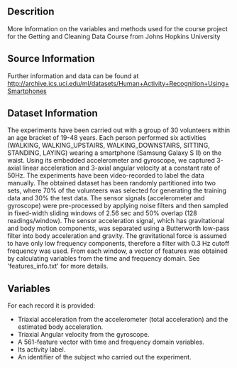 Descrition
----------

More Information on the variables and methods used for the course
project for the Getting and Cleaning Data Course from Johns Hopkins
University

Source Information
------------------

Further information and data can be found at
<http://archive.ics.uci.edu/ml/datasets/Human+Activity+Recognition+Using+Smartphones>

Dataset Information
-------------------

The experiments have been carried out with a group of 30 volunteers
within an age bracket of 19-48 years. Each person performed six
activities (WALKING, WALKING\_UPSTAIRS, WALKING\_DOWNSTAIRS, SITTING,
STANDING, LAYING) wearing a smartphone (Samsung Galaxy S II) on the
waist. Using its embedded accelerometer and gyroscope, we captured
3-axial linear acceleration and 3-axial angular velocity at a constant
rate of 50Hz. The experiments have been video-recorded to label the data
manually. The obtained dataset has been randomly partitioned into two
sets, where 70% of the volunteers was selected for generating the
training data and 30% the test data. The sensor signals (accelerometer
and gyroscope) were pre-processed by applying noise filters and then
sampled in fixed-width sliding windows of 2.56 sec and 50% overlap (128
readings/window). The sensor acceleration signal, which has
gravitational and body motion components, was separated using a
Butterworth low-pass filter into body acceleration and gravity. The
gravitational force is assumed to have only low frequency components,
therefore a filter with 0.3 Hz cutoff frequency was used. From each
window, a vector of features was obtained by calculating variables from
the time and frequency domain. See 'features\_info.txt' for more
details.

Variables
---------

For each record it is provided:

-   Triaxial acceleration from the accelerometer (total acceleration)
    and the estimated body acceleration.
-   Triaxial Angular velocity from the gyroscope.
-   A 561-feature vector with time and frequency domain variables.
-   Its activity label.
-   An identifier of the subject who carried out the experiment.
